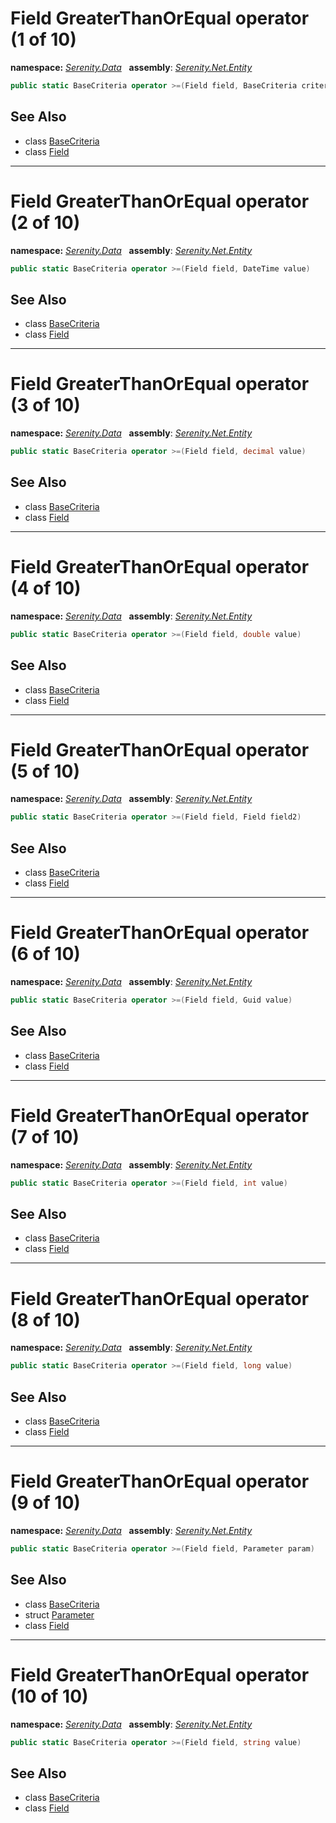# Field GreaterThanOrEqual operator (1 of 10)
**namespace:** *[Serenity.Data](../../README.md#serenity.data-namespace)*   **assembly**: *[Serenity.Net.Entity](../../README.md)*

```csharp
public static BaseCriteria operator >=(Field field, BaseCriteria criteria)
```

## See Also

* class [BaseCriteria](../Serenity.Net.Data/../BaseCriteria.md)
* class [Field](../Field.md)

---

# Field GreaterThanOrEqual operator (2 of 10)
**namespace:** *[Serenity.Data](../../README.md#serenity.data-namespace)*   **assembly**: *[Serenity.Net.Entity](../../README.md)*

```csharp
public static BaseCriteria operator >=(Field field, DateTime value)
```

## See Also

* class [BaseCriteria](../Serenity.Net.Data/../BaseCriteria.md)
* class [Field](../Field.md)

---

# Field GreaterThanOrEqual operator (3 of 10)
**namespace:** *[Serenity.Data](../../README.md#serenity.data-namespace)*   **assembly**: *[Serenity.Net.Entity](../../README.md)*

```csharp
public static BaseCriteria operator >=(Field field, decimal value)
```

## See Also

* class [BaseCriteria](../Serenity.Net.Data/../BaseCriteria.md)
* class [Field](../Field.md)

---

# Field GreaterThanOrEqual operator (4 of 10)
**namespace:** *[Serenity.Data](../../README.md#serenity.data-namespace)*   **assembly**: *[Serenity.Net.Entity](../../README.md)*

```csharp
public static BaseCriteria operator >=(Field field, double value)
```

## See Also

* class [BaseCriteria](../Serenity.Net.Data/../BaseCriteria.md)
* class [Field](../Field.md)

---

# Field GreaterThanOrEqual operator (5 of 10)
**namespace:** *[Serenity.Data](../../README.md#serenity.data-namespace)*   **assembly**: *[Serenity.Net.Entity](../../README.md)*

```csharp
public static BaseCriteria operator >=(Field field, Field field2)
```

## See Also

* class [BaseCriteria](../Serenity.Net.Data/../BaseCriteria.md)
* class [Field](../Field.md)

---

# Field GreaterThanOrEqual operator (6 of 10)
**namespace:** *[Serenity.Data](../../README.md#serenity.data-namespace)*   **assembly**: *[Serenity.Net.Entity](../../README.md)*

```csharp
public static BaseCriteria operator >=(Field field, Guid value)
```

## See Also

* class [BaseCriteria](../Serenity.Net.Data/../BaseCriteria.md)
* class [Field](../Field.md)

---

# Field GreaterThanOrEqual operator (7 of 10)
**namespace:** *[Serenity.Data](../../README.md#serenity.data-namespace)*   **assembly**: *[Serenity.Net.Entity](../../README.md)*

```csharp
public static BaseCriteria operator >=(Field field, int value)
```

## See Also

* class [BaseCriteria](../Serenity.Net.Data/../BaseCriteria.md)
* class [Field](../Field.md)

---

# Field GreaterThanOrEqual operator (8 of 10)
**namespace:** *[Serenity.Data](../../README.md#serenity.data-namespace)*   **assembly**: *[Serenity.Net.Entity](../../README.md)*

```csharp
public static BaseCriteria operator >=(Field field, long value)
```

## See Also

* class [BaseCriteria](../Serenity.Net.Data/../BaseCriteria.md)
* class [Field](../Field.md)

---

# Field GreaterThanOrEqual operator (9 of 10)
**namespace:** *[Serenity.Data](../../README.md#serenity.data-namespace)*   **assembly**: *[Serenity.Net.Entity](../../README.md)*

```csharp
public static BaseCriteria operator >=(Field field, Parameter param)
```

## See Also

* class [BaseCriteria](../Serenity.Net.Data/../BaseCriteria.md)
* struct [Parameter](../Serenity.Net.Data/../Parameter.md)
* class [Field](../Field.md)

---

# Field GreaterThanOrEqual operator (10 of 10)
**namespace:** *[Serenity.Data](../../README.md#serenity.data-namespace)*   **assembly**: *[Serenity.Net.Entity](../../README.md)*

```csharp
public static BaseCriteria operator >=(Field field, string value)
```

## See Also

* class [BaseCriteria](../Serenity.Net.Data/../BaseCriteria.md)
* class [Field](../Field.md)